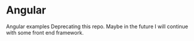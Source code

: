 # Angular
Angular examples
Deprecating this repo. Maybe in the future I will continue with some front end framework.
